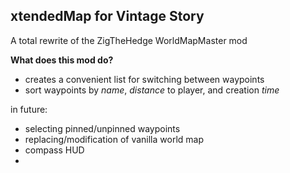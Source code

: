 ## xtendedMap for Vintage Story

A total rewrite of the ZigTheHedge WorldMapMaster mod

__What does this mod do?__
- creates a convenient list for switching between waypoints
- sort waypoints by *name*, *distance* to player, and creation *time*

in future:
- selecting pinned/unpinned waypoints
- replacing/modification of vanilla world map
- compass HUD
- 

